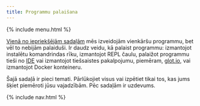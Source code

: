 ```yaml
---
title: Programmu palaišana
---
```


{% include menu.html %}

[Vienā no iepriekšējām sadaļām](../hello-world) mēs izveidojām vienkāršu programmu, bet vēl to nebijām palaiduši. Ir daudz veidu, kā palaist programmu: izmantojot instalētu komandrindas rīku, izmantojot REPL čaulu, palaižot programmu tieši no [IDE](../editors-and-ides) vai izmantojot tiešsaistes pakalpojumu, piemēram, [glot.io](https://glot.io/new/raku), vai izmantojot Docker konteineru.

Šajā sadaļā ir pieci temati. Pārlūkojiet visus vai izpētiet tikai tos, kas jums šķiet piemēroti jūsu vajadzībām. Pēc sadaļām ir uzdevums.

{% include nav.html %}